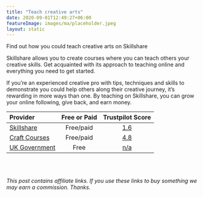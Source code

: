 ```yaml
---
title: "Teach creative arts"
date: 2020-09-01T12:49:27+06:00
featureImage: images/ma/placeholder.jpeg
layout: static
---
```


Find out how you could teach creative arts on Skillshare

Skillshare allows you to create courses where you can teach others your creative skills. Get acquainted with its approach to teaching online and everything you need to get started.

If you’re an experienced creative pro with tips, techniques and skills to demonstrate you could help others along their creative journey, it’s rewarding in more ways than one. By teaching on Skillshare, you can grow your online following, give back, and earn money.

| Provider      | Free or Paid  |  Trustpilot Score  |
| :-----------          | :--------------:      |  :--------------:         |
| [Skillshare](https://www.skillshare.com/en/teach) | Free/paid | [1.6](https://uk.trustpilot.com/review/skillshare.com) | 
| [Craft Courses](https://www.craftcourses.com/blog/the-craftcourses-guide-to-becoming-an-arts-and-crafts-tutor) | Free/paid | [4.8](https://www.trustpilot.com/review/craftcourses.com) | 
| [UK Government](https://www.teach-in-further-education.campaign.gov.uk/) | Free | [n/a](n/a) | 
  

<br/><br/>

*This post contains affiliate links. If you use these links to buy something we may
earn a commission. Thanks.*






